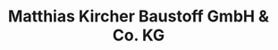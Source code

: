 ---
title: "Matthias Kircher Baustoff GmbH & Co. KG"
url: /schuld/matthias-kircher-baustoff-gmbh-und-co-kg/
shop: Baustoffe
---